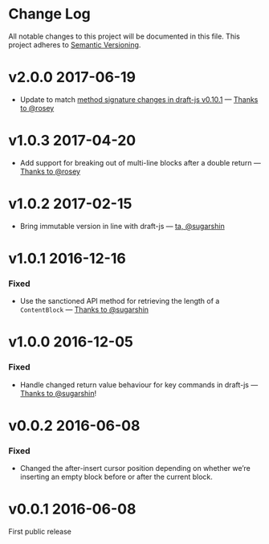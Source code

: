 # Change Log

All notable changes to this project will be documented in this file.
This project adheres to [Semantic Versioning](http://semver.org/).

# v2.0.0 2017-06-19

* Update to match [method signature changes in draft-js v0.10.1](https://github.com/draft-js-plugins/draft-js-plugins/issues/736) — [Thanks to @rosey](https://github.com/icelab/draft-js-block-breakout-plugin/pull/13)

# v1.0.3 2017-04-20

* Add support for breaking out of multi-line blocks after a double return — [Thanks to @rosey](https://github.com/icelab/draft-js-block-breakout-plugin/pull/9)

# v1.0.2 2017-02-15

* Bring immutable version in line with draft-js — [ta, @sugarshin](https://github.com/icelab/draft-js-block-breakout-plugin/pull/6)

# v1.0.1 2016-12-16

### Fixed

* Use the sanctioned API method for retrieving the length of a `ContentBlock` — [Thanks to @sugarshin](https://github.com/icelab/draft-js-block-breakout-plugin/pull/5)

# v1.0.0 2016-12-05

### Fixed

* Handle changed return value behaviour for key commands in draft-js — [Thanks to @sugarshin](https://github.com/icelab/draft-js-block-breakout-plugin/pull/4)!

# v0.0.2 2016-06-08

### Fixed

* Changed the after-insert cursor position depending on whether we’re inserting an empty block before or after the current block.

# v0.0.1 2016-06-08

First public release
